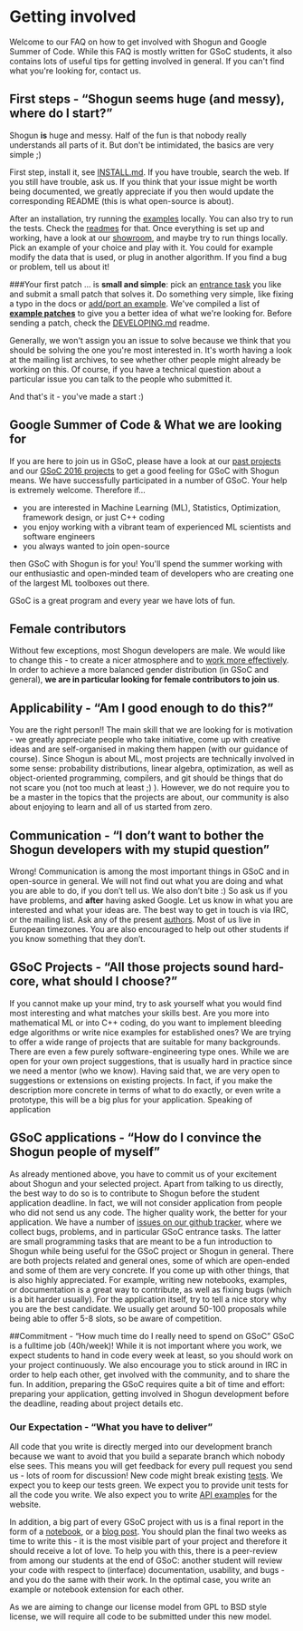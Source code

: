 # Getting involved
Welcome to our FAQ on how to get involved with Shogun and Google Summer of Code. While this FAQ is mostly written for GSoC students, it also contains lots of useful tips for getting involved in general. If you can't find what you're looking for, contact us. 

## First steps - “Shogun seems huge (and messy), where do I start?”
Shogun **is** huge and messy. Half of the fun is that nobody really understands all parts of it. But don't be intimidated, the basics are very simple ;)

First step, install it, see [INSTALL.md](https://github.com/shogun-toolbox/docs/blob/master/INSTALL.md). If you have trouble, search the web. If you still have trouble, ask us. If you think that your issue might be worth being documented, we greatly appreciate if you then would update the corresponding README (this is what open-source is about).

After an installation, try running the [examples](http://shogun.ml/examples) locally. You can also try to run the tests. Check the [readmes](https://github.com/shogun-toolbox/docs/blob/master/) for that. Once everything is set up and working, have a look at our [showroom](http://shogun.ml/showroom), and maybe try to run things locally. Pick an example of your choice and play with it. You could for example modify the data that is used, or plug in another algorithm. If you find a bug or problem, tell us about it!

###Your first patch
... is **small and simple**: pick an [entrance task](https://github.com/shogun-toolbox/shogun/issues?q=is%3Aopen+is%3Aissue+label%3Aentrance) you like and submit a small patch that solves it. Do something very simple, like fixing a typo in the docs or [add/port an example](https://github.com/shogun-toolbox/shogun/issues/3555).
We've compiled a list of [**example patches**](GSoC-2016-example-patches) to give you a better idea of what we're looking for.
Before sending a patch, check the [DEVELOPING.md](https://github.com/shogun-toolbox/docs/blob/master/DEVELOPING.md) readme.

Generally, we won't assign you an issue to solve because we think that you should be solving the one you're most interested in. It's worth having a look at the mailing list archives, to see whether other people might already be working on this. Of course, if you have a technical question about a particular issue you can talk to the people who submitted it. 

And that's it - you've made a start :)

## Google Summer of Code & What we are looking for
If you are here to join us in GSoC, please have a look at our [past projects](GSoC-follow-up-blog-posts) and our [GSoC 2016 projects](Google%20Summer%20of%20Code%202016%20Projects) to get a good feeling for GSoC with Shogun means.
We have successfully participated in a number of GSoC. Your help is extremely welcome. Therefore if...

 * you are interested in Machine Learning (ML), Statistics, Optimization, framework design, or just C++ coding
 * you enjoy working with a vibrant team of experienced ML scientists and software engineers
 * you always wanted to join open-source 

then GSoC with Shogun is for you! You'll spend the summer working with our enthusiastic and open-minded team of developers who are creating one of the largest ML toolboxes out there.

GSoC is a great program and every year we have lots of fun.

## Female contributors
Without few exceptions, most Shogun developers are male. We would like to change this - to create a nicer atmosphere and to [work more effectively](http://www.nytimes.com/2015/01/18/opinion/sunday/why-some-teams-are-smarter-than-others.html?_r=0). In order to achieve a more balanced gender distribution (in GSoC and general), **we are in particular looking for female contributors to join us**.

## Applicability - “Am I good enough to do this?”
You are the right person!! The main skill that we are looking for is motivation - we greatly appreciate people who take initiative, come up with creative ideas and are self-organised in making them happen (with our guidance of course). Since Shogun is about ML, most projects are technically involved in some sense: probability distributions, linear algebra, optimization, as well as object-oriented programming, compilers, and git should be things that do not scare you (not too much at least ;) ). However, we do not require you to be a master in the topics that the projects are about, our community is also about enjoying to learn and all of us started from zero.

## Communication - “I don’t want to bother the Shogun developers with my stupid question”
Wrong! Communication is among the most important things in GSoC and in open-source in general. We will not find out what you are doing and what you are able to do, if you don’t tell us. We also don’t bite :) So ask us if you have problems, and **after** having asked Google.
Let us know in what you are interested and what your ideas are. The best way to get in touch is via IRC, or the mailing list. Ask any of the present [authors](AUTHORS). Most of us live in European timezones. You are also encouraged to help out other students if you know something that they don’t.

## GSoC Projects - “All those projects sound hard-core, what should I choose?”
If you cannot make up your mind, try to ask yourself what you would find most interesting and what matches your skills best. Are you more into mathematical ML or into C++ coding, do you want to implement bleeding edge algorithms or write nice examples for established ones? We are trying to offer a wide range of projects that are suitable for many backgrounds. There are even a few purely software-engineering type ones. While we are open for your own project suggestions, that is usually hard in practice since we need a mentor (who we know). Having said that, we are very open to suggestions or extensions on existing projects. In fact, if you make the description more concrete in terms of what to do exactly, or even write a prototype, this will be a big plus for your application. Speaking of application

## GSoC applications - “How do I convince the Shogun people of myself”
As already mentioned above, you have to commit us of your excitement about Shogun and your selected project. Apart from talking to us directly, the best way to do so is to contribute to Shogun before the student application deadline. In fact, we will not consider application from people who did not send us any code. The higher quality work, the better for your application. We have a number of [issues on our github tracker](https://github.com/shogun-toolbox/shogun/issues), where we collect bugs, problems, and in particular GSoC entrance tasks. The latter are small programming tasks that are meant to be a fun introduction to Shogun while being useful for the GSoC project or Shogun in general. There are both projects related and general ones, some of which are open-ended and some of them are very concrete. If you come up with other things, that is also highly appreciated. For example, writing new notebooks, examples, or documentation is a great way to contribute, as well as fixing bugs (which is a bit harder usually). For the application itself, try to tell a nice story why you are the best candidate. We usually get around 50-100 proposals while being able to offer 5-8 slots, so be aware of competition.

##Commitment - “How much time do I really need to spend on GSoC”
GSoC is a fulltime job (40h/week)! While it is not important where you work, we expect students to hand in code every week at least, so you should work on your project continuously. We also encourage you to stick around in IRC in order to help each other, get involved with the community, and to share the fun. In addition, preparing the GSoC requires quite a bit of time and effort: preparing your application, getting involved in Shogun development before the deadline, reading about project details etc.

### Our Expectation - “What you have to deliver”
All code that you write is directly merged into our development branch because we want to avoid that you build a separate branch which nobody else sees. This means you will get feedback for every pull request you send us - lots of room for discussion!    New code might break existing [tests](https://github.com/shogun-toolbox/docs/blob/master/DEVELOPING.md#testing). We expect you to keep our tests green. We expect you to provide unit tests for all the code you write. We also expect you to write [API examples](http://shogun.ml/examples) for the website.

In addition, a big part of every GSoC project with us is a final report in the form of a [notebook](http://shogun.ml/showroom), or a [blog post](GSoC-follow-up-blog-posts). You should plan the final two weeks as time to write this - it is the most visible part of your project and therefore it should receive a lot of love. To help you with this, there is a peer-review from among our students at the end of GSoC: another student will review your code with respect to (interface) documentation, usability, and bugs - and you do the same with their work. In the optimal case, you write an example or notebook extension for each other. 

As we are aiming to change our license model from GPL to BSD style license, we will require all code to be submitted under this new model.